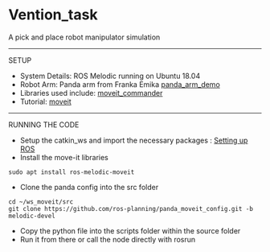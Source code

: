# Vention_task
A pick and place robot manipulator simulation

*****
SETUP
* System Details: ROS Melodic running on Ubuntu 18.04
* Robot Arm: Panda arm from Franka Emika [panda_arm_demo](https://github.com/ros-planning/panda_moveit_config)
* Libraries used include: [moveit_commander](http://wiki.ros.org/moveit_commander)
* Tutorial: [moveit](http://docs.ros.org/en/melodic/api/moveit_tutorials/html/index.html#)

*****
RUNNING THE CODE
* Setup the catkin_ws and import the necessary packages : [Setting up ROS](https://github.com/Sathyanath42/ROS)
* Install the move-it libraries
~~~
sudo apt install ros-melodic-moveit
~~~
* Clone the panda config into the src folder
~~~
cd ~/ws_moveit/src
git clone https://github.com/ros-planning/panda_moveit_config.git -b melodic-devel
~~~
* Copy the python file into the scripts folder within the source folder
* Run it from there or call the node directly with rosrun
